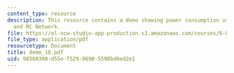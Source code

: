 ```yaml
---
content_type: resource
description: This resource contains a demo showing power consumption using MOSFET
  and RC Network.
file: https://ol-ocw-studio-app-production.s3.amazonaws.com/courses/6-002-circuits-and-electronics-spring-2007/98560390d55ef52996905598bd0ed2e1_demo_18.pdf
file_type: application/pdf
resourcetype: Document
title: demo_18.pdf
uid: 98560390-d55e-f529-9690-5598bd0ed2e1
---
```

